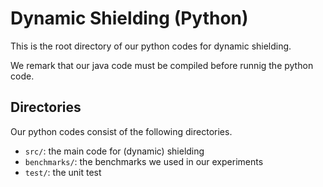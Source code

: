 Dynamic Shielding (Python)
==========================

This is the root directory of our python codes for dynamic shielding.

We remark that our java code must be compiled before runnig the python code. 

Directories
-----------

Our python codes consist of the following directories.

- `src/`: the main code for (dynamic) shielding
- `benchmarks/`: the benchmarks we used in our experiments
- `test/`: the unit test 

